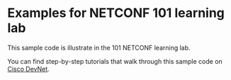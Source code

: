 # Examples for NETCONF 101 learning lab
This sample code is illustrate in the 101 NETCONF learning lab.

You can find step-by-step tutorials that walk through this sample code on [Cisco DevNet](http://learninglabs.cisco.com).
